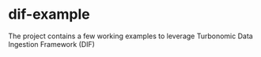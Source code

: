 # dif-example
The project contains a few working examples to leverage Turbonomic Data Ingestion Framework (DIF)
